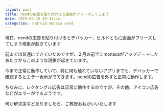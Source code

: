```yaml
---
layout: post
title: nendの広告を貼り付けると画面がフリーズしてしまう
date: 2015-02-10 07:31:44
categories: android monaca nend
---
```

<!-- {% raw %} -->
<p>現在、nendの広告を貼り付けるとデバッカー、ビルドともに画面がフリーズしてしまう現象が起きています</p>

<p>前までは普通にできていたのですが、２月の前半にmonacaがアップデートしたあたりからこのような現象が起きています。</p>

<p>今まで正常に動作していて、特に何も触れていないアプリまでも、デバッカーで確認するとエラー表示がでてきます。nendの広告を外すと正常に動作します。</p>

<p>ちなみに、レクタングル広告は正常に動作するのですが、その他、アイコン広告などがエラーがでるようです。</p>

<p>何か解決策などありましたら、ご教授おねがいいたします</p>
<!-- {% endraw %} -->
